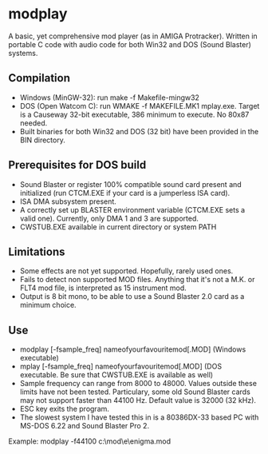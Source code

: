 # modplay
A basic, yet comprehensive mod player (as in AMIGA Protracker). Written in portable C code with audio code for both Win32 and DOS (Sound Blaster) systems.

## Compilation
- Windows (MinGW-32): run make -f Makefile-mingw32
- DOS (Open Watcom C): run WMAKE -f MAKEFILE.MK1 mplay.exe. Target is a Causeway 32-bit executable, 386 minimum to execute. No 80x87 needed.
- Built binaries for both Win32 and DOS (32 bit) have been provided in the BIN directory.

## Prerequisites for DOS build
- Sound Blaster or register 100% compatible sound card present and initialized (run CTCM.EXE if your card is a jumperless ISA card).
- ISA DMA subsystem present.
- A correctly set up BLASTER environment variable (CTCM.EXE sets a valid one). Currently, only DMA 1 and 3 are supported.
- CWSTUB.EXE available in current directory or system PATH

## Limitations
- Some effects are not yet supported. Hopefully, rarely used ones.
- Fails to detect non supported MOD files. Anything that it's not a M.K. or FLT4 mod file, is interpreted as 15 instrument mod.
- Output is 8 bit mono, to be able to use a Sound Blaster 2.0 card as a minimum choice.

## Use
- modplay [-fsample_freq] nameofyourfavouritemod[.MOD] (Windows executable)
- mplay [-fsample_freq] nameofyourfavouritemod[.MOD] (DOS executable. Be sure that CWSTUB.EXE is available as well)
- Sample frequency can range from 8000 to 48000. Values outside these limits have not been tested. Particulary, some old Sound Blaster cards may not support faster than 44100 Hz. Default value is 32000 (32 kHz).
- ESC key exits the program.
- The slowest system I have tested this in is a 80386DX-33 based PC with MS-DOS 6.22 and Sound Blaster Pro 2.

Example: modplay -f44100 c:\mod\e\enigma.mod
